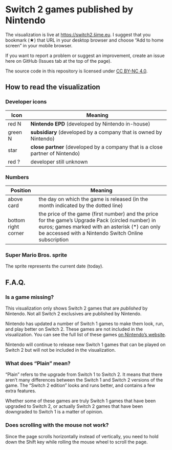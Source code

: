 # Switch 2 games published by Nintendo

The visualization is live at https://switch2.šime.eu. I suggest that you bookmark (★) that URL in your desktop browser and choose “Add to home screen” in your mobile browser.

If you want to report a problem or suggest an improvement, create an issue here on GitHub (Issues tab at the top of the page).

The source code in this repository is licensed under [CC BY-NC 4.0](https://creativecommons.org/licenses/by-nc/4.0/).

## How to read the visualization

### Developer icons

| Icon    | Meaning                                                                        |
| ------- | ------------------------------------------------------------------------------ |
| red N   | **Nintendo EPD** (developed by Nintendo in-house)                              |
| green N | **subsidiary** (developed by a company that is owned by Nintendo)              |
| star    | **close partner** (developed by a company that is a close partner of Nintendo) |
| red ?   | developer still unknown                                                        |

### Numbers

| Position            | Meaning                                                                                                                                                                                                      |
| ------------------- | ------------------------------------------------------------------------------------------------------------------------------------------------------------------------------------------------------------ |
| above card          | the day on which the game is released (in the month indicated by the dotted line)                                                                                                                            |
| bottom right corner | the price of the game (first number) and the price for the game’s Upgrade Pack (circled number) in euros; games marked with an asterisk (\*) can only be accessed with a Nintendo Switch Online subscription |

### Super Mario Bros. sprite

The sprite represents the current date (today).

## F.A.Q.

### Is a game missing?

This visualization only shows Switch 2 games that are _published_ by Nintendo. Not all Switch 2 exclusives are published by Nintendo.

Nintendo has updated a number of Switch 1 games to make them look, run, and play better on Switch 2. These games are not included in the visualization. You can see the full list of these games [on Nintendo’s website](https://www.nintendo.com/us/gaming-systems/switch-2/transfer-guide/games-with-free-updates/).

Nintendo will continue to release new Switch 1 games that can be played on Switch 2 but will not be included in the visualization.

### What does “Plain” mean?

“Plain” refers to the upgrade from Switch 1 to Switch 2. It means that there aren’t many differences between the Switch 1 and Switch 2 versions of the game. The “Switch 2 edition” looks and runs better, and contains a few extra features.

Whether some of these games are truly Switch 1 games that have been upgraded to Switch 2, or actually Switch 2 games that have been downgraded to Switch 1 is a matter of opinion.

### Does scrolling with the mouse not work?

Since the page scrolls horizontally instead of vertically, you need to hold down the Shift key while rolling the mouse wheel to scroll the page.
